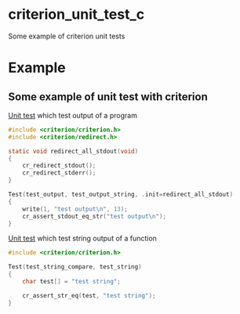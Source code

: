 # criterion_unit_test_c
Some example of criterion unit tests

# Example

## Some example of unit test with criterion

[Unit test](https://github.com/Clement-Muth/criterion_unit_test_c/blob/master/test_output.c) which test output of a program

```c
#include <criterion/criterion.h>
#include <criterion/redirect.h>

static void redirect_all_stdout(void)
{
    cr_redirect_stdout();
    cr_redirect_stderr();
}

Test(test_output, test_output_string, .init=redirect_all_stdout)
{
    write(1, "test output\n", 13);
    cr_assert_stdout_eq_str("test output\n");
}
```

[Unit test](https://github.com/Clement-Muth/criterion_unit_test_c/blob/master/test_string_compare.c) which test string output of a function

```c
#include <criterion/criterion.h>

Test(test_string_compare, test_string)
{
    char test[] = "test string";

    cr_assert_str_eq(test, "test string");
}
```
